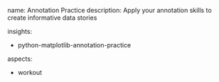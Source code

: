 name: Annotation Practice
description: Apply your annotation skills to create informative data stories

insights:
  - python-matplotlib-annotation-practice

aspects:
  - workout 